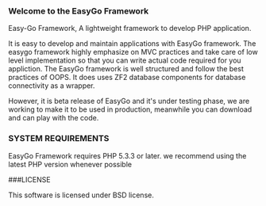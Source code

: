 ### Welcome to the EasyGo Framework


Easy-Go Framework, A lightweight framework to develop PHP application.

It is easy to develop and maintain applications with EasyGo framework.
The easygo framework highly emphasize on MVC practices and take care of low level implementation so that you can write
actual code required for you appliction. The EasyGo framework is well structured and follow the best practices of OOPS.
It does uses ZF2 database components for database connectivity as a wrapper. 

However, it is beta release of EasyGo and it's under testing phase, we are working to make it to be used in production, meanwhile 
you can download and can play with the code.


### SYSTEM REQUIREMENTS

EasyGo Framework requires PHP 5.3.3 or later. we recommend using the
latest PHP version whenever possible

###LICENSE

This software is licensed under BSD license.